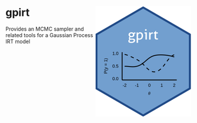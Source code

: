 # gpirt <img src='man/figures/logo.png' align="right" height="300" />

Provides an MCMC sampler and related tools for a Gaussian Process IRT model

